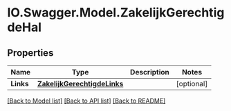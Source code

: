 # IO.Swagger.Model.ZakelijkGerechtigdeHal
## Properties

Name | Type | Description | Notes
------------ | ------------- | ------------- | -------------
**Links** | [**ZakelijkGerechtigdeLinks**](ZakelijkGerechtigdeLinks.md) |  | [optional] 

[[Back to Model list]](../README.md#documentation-for-models) [[Back to API list]](../README.md#documentation-for-api-endpoints) [[Back to README]](../README.md)

